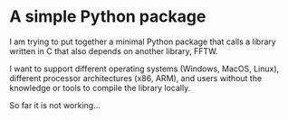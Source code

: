 # A simple Python package

I am trying to put together a minimal Python package that calls a library written in C that also depends on another library, FFTW.

I want to support different operating systems (Windows, MacOS, Linux), different processor architectures (x86, ARM), and users without the knowledge or tools to compile the library locally.

So far it is not working...
